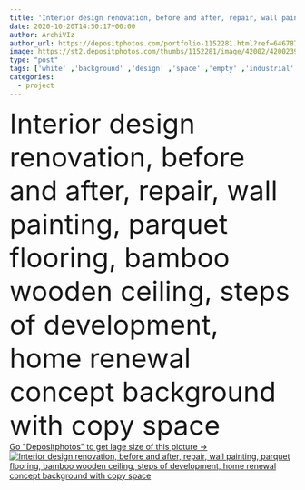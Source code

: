 ```yaml
---
title: 'Interior design renovation, before and after, repair, wall painting, parquet flooring, bamboo wooden ceiling, steps of development, home renewal concept background with copy space'
date: 2020-10-20T14:50:17+00:00
author: ArchiVIz
author_url: https://depositphotos.com/portfolio-1152281.html?ref=64678756
image: https://st2.depositphotos.com/thumbs/1152281/image/42002/420023948/api_thumb_450.jpg?forcejpeg=true
type: "post"
tags: ['white' ,'background' ,'design' ,'space' ,'empty' ,'industrial' ,'grunge' ,'rustic' ,'modern' ,'concept' ,'architecture' ,'construction' ,'estate' ,'house' ,'structure' ,'wall' ,'interior' ,'indoor' ,'home' ,'work' ,'brush' ,'clean' ,'room' ,'wood' ,'project' ,'brick' ,'cement' ,'build' ,'surface' ,'Materials' ,'apartment' ,'concrete' ,'construct' ,'residential' ,'improvement' ,'loft' ,'renovation' ,'painter' ,'stucco' ,'contractor' ,'minimalism' ,'renewal' ,'parquet' ,'remodel' ,'renovate' ,'incomplete' ,'restore' ,'remodeling' ,'refinish' ]
categories: 
  - project
---
```

<div aling="center">
            <font size="60"> Interior design renovation, before and after, repair, wall painting, parquet flooring, bamboo wooden ceiling, steps of development, home renewal concept background with copy space</font>   
</div>
<div>
    <a href='https://st2.depositphotos.com/thumbs/1152281/image/42002/420023948/api_thumb_450.jpg?forcejpeg=true?ref=64678756' target=_blank > Go "Depositphotos" to get lage size of this picture ->
        <img href='https://st2.depositphotos.com/thumbs/1152281/image/42002/420023948/api_thumb_450.jpg?forcejpeg=true?ref=64678756' src='https://st2.depositphotos.com/1152281/42002/i/950/depositphotos_420023948-stock-photo-interior-design-renovation-repair-wall.jpg?forcejpeg=true' alt='Interior design renovation, before and after, repair, wall painting, parquet flooring, bamboo wooden ceiling, steps of development, home renewal concept background with copy space' >
    </a>
</div>
